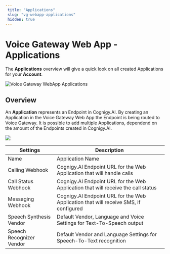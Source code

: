 ```yaml
---
 title: "Applications" 
 slug: "vg-webapp-applications" 
 hidden: true 
---
```


# Voice Gateway Web App - Applications

The **Applications** overview will give a quick look on all created Applications for your **Account**.

<img src="{{config.site_url}}voicegateway/images/VG-webapp-applications-overview.png" alt="Voice Gateway WebApp Applications" />

## Overview

<div class="divider"></div>

An **Application** represents an Endpoint in Cognigy.AI. By creating an Application in the Voice Gateway Web App the Endpoint is being routed to Voice Gateway. It is possible to add multiple Applications, dependend on the amount of the Endpoints created in Cognigy.AI.

<img class="image-center" src="{{config.site_url}}voicegateway/images/VG-webapp-applications-new-app.png" width="Voice Gateway WebApp Applications New Application" />

| Settings                 | Description                                                                          |
| ------------------------ | ------------------------------------------------------------------------------------ |
| Name                     | Application Name                                                                     |
| Calling Webhook          | Cognigy.AI Endpoint URL for the Web Application that will handle calls               |
| Call Status Webhook      | Cognigy.AI Endpoint URL for the Web Application that will receive the call status    |
| Messaging Webhook        | Cognigy.AI Endpoint URL for the Web Application that will receive SMS, if configured |
| Speech Synthesis Vendor  | Default Vendor, Language and Voice Settings for Text-To-Speech output                |
| Speech Recognizer Vendor | Default Vendor and Language Settings for Speech-To-Text recognition                  |
